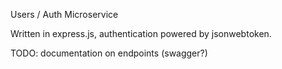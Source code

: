 Users / Auth Microservice

Written in express.js, authentication powered by jsonwebtoken.

TODO: documentation on endpoints (swagger?)
